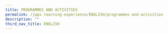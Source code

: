```yaml
---
title: PROGRAMMES AND ACTIVITIES
permalink: /jwps-learning-experience/ENGLISH/programmes-and-activities
description: ""
third_nav_title: ENGLISH
---
```


